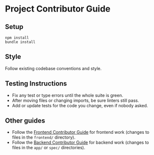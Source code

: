 # Project Contributor Guide

## Setup
```
npm install
bundle install
```

## Style
Follow existing codebase conventions and style.

## Testing Instructions
- Fix any test or type errors until the whole suite is green.
- After moving files or changing imports, be sure linters still pass.
- Add or update tests for the code you change, even if nobody asked.

## Other guides
- Follow the [Frontend Contributor Guide](frontend/AGENTS.md)
for frontend work (changes to files in the `frontend/` directory).
- Follow the [Backend Contributor Guide](spec/AGENTS.md)
for backend work (changes to files in the `app/` or `spec/` directories).
